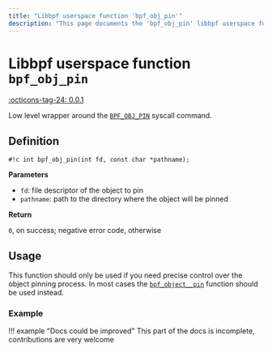 ```yaml
---
title: "Libbpf userspace function 'bpf_obj_pin'"
description: "This page documents the 'bpf_obj_pin' libbpf userspace function, including its definition, usage, and examples."
---
```

# Libbpf userspace function `bpf_obj_pin`

<!-- [LIBBPF_TAG] -->
[:octicons-tag-24: 0.0.1](https://github.com/libbpf/libbpf/releases/tag/v0.0.1)
<!-- [/LIBBPF_TAG] -->

Low level wrapper around the [`BPF_OBJ_PIN`](../../../linux/syscall/BPF_OBJ_PIN.md) syscall command.

## Definition

`#!c int bpf_obj_pin(int fd, const char *pathname);`

**Parameters**

- `fd`: file descriptor of the object to pin
- `pathname`: path to the directory where the object will be pinned

**Return**

`0`, on success; negative error code, otherwise

## Usage

This function should only be used if you need precise control over the object pinning process. In most cases the [`bpf_object__pin`](bpf_object__pin.md) function should be used instead.

### Example

!!! example "Docs could be improved"
    This part of the docs is incomplete, contributions are very welcome
